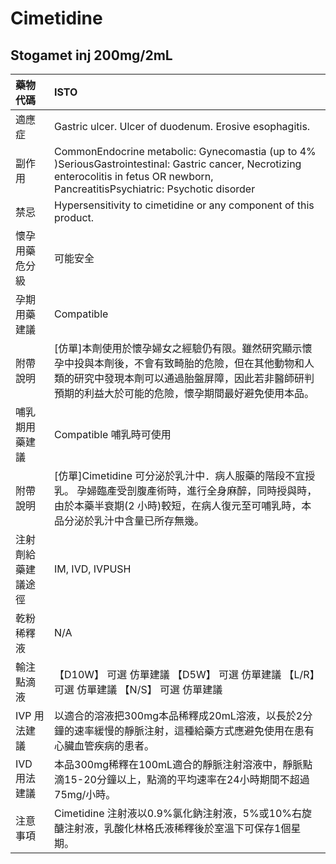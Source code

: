# Cimetidine

## Stogamet inj 200mg/2mL

| 藥物代碼 | ISTO |
| :--- | :--- |
| 適應症 | Gastric ulcer. Ulcer of duodenum. Erosive esophagitis. |
| 副作用 | CommonEndocrine metabolic: Gynecomastia \(up to 4% \)SeriousGastrointestinal: Gastric cancer, Necrotizing enterocolitis in fetus OR newborn, PancreatitisPsychiatric: Psychotic disorder |
| 禁忌 | Hypersensitivity to cimetidine or any component of this product. |
| 懷孕用藥危分級 | 可能安全 |
| 孕期用藥建議 | Compatible |
| 附帶說明 | \[仿單\]本劑使用於懷孕婦女之經驗仍有限。雖然研究顯示懷孕中投與本劑後，不會有致畸胎的危險，但在其他動物和人類的研究中發現本劑可以通過胎盤屏障，因此若非醫師研判預期的利益大於可能的危險，懷孕期間最好避免使用本品。 |
| 哺乳期用藥建議 | Compatible 哺乳時可使用 |
| 附帶說明 | \[仿單\]Cimetidine 可分泌於乳汁中．病人服藥的階段不宜授乳。 孕婦臨產受剖腹產術時，進行全身麻醉，同時授與時，由於本藥半衰期\(2 小時\)較短，在病人復元至可哺乳時，本品分泌於乳汁中含量已所存無幾。 |
| 注射劑給藥建議途徑 | IM, IVD, IVPUSH |
| 乾粉稀釋液 | N/A |
| 輸注點滴液 | 【D10W】 可選 仿單建議  【D5W】 可選 仿單建議  【L/R】 可選 仿單建議  【N/S】 可選 仿單建議 |
| IVP 用法建議 | 以適合的溶液把300mg本品稀釋成20mL溶液，以長於2分鐘的速率緩慢的靜脈注射，這種給藥方式應避免使用在患有心臟血管疾病的患者。 |
| IVD 用法建議 | 本品300mg稀釋在100mL適合的靜脈注射溶液中，靜脈點滴15-20分鐘以上，點滴的平均速率在24小時期間不超過75mg/小時。 |
| 注意事項 | Cimetidine 注射液以0.9%氯化鈉注射液，5%或10%右旋醣注射液，乳酸化林格氏液稀釋後於室溫下可保存1個星期。 |

